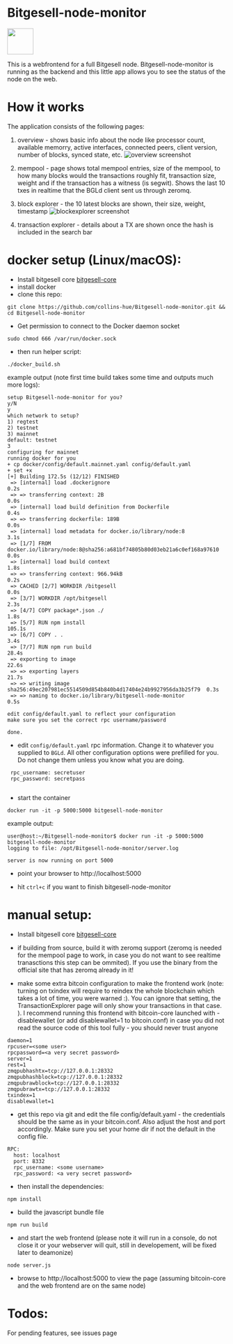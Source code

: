 # Bitgesell-node-monitor

<img src="doc/img/Icon.png" style="height: 60px;"/>

This is a webfrontend for a full Bitgesell node. Bitgesell-node-monitor is running as the backend and this little app allows you to see the status of the node on the web. 


# How it works
The application consists of the following pages:
1. overview - shows basic info about the node like processor count, available memorry, active interfaces, connected peers, client version, number of blocks, synced state, etc.
![overview screenshot](doc/img/overviw.png "Overview")
2. mempool - page shows total mempool entries, size of the mempool, to how many blocks would the transactions roughly fit, transaction size, weight and if the transaction has a witness (is segwit). Shows the last 10 txes in realtime that the BGLd client sent us through zeromq. 

3. block explorer - the 10 latest blocks are shown, their size, weight, timestamp 
![blockexplorer screenshot](doc/img/mock.png "Blockexplorer")
5. transaction explorer - details about a TX are shown once the hash is included in the search bar


# docker setup (Linux/macOS):
 - Install bitgesell core [bitgesell-core](https://gist.github.com/naftalimurgor/45872acbf5fa9c18ab08e46e66e2d3ff)
 - install docker
 - clone this repo:
 
 ```
 git clone https://github.com/collins-hue/Bitgesell-node-monitor.git && cd Bitgesell-node-monitor

 ```
  - Get permission to connect to the Docker daemon socket

 ```
sudo chmod 666 /var/run/docker.sock

 ```
 - then run helper script:
 
 ```
 ./docker_build.sh
 ```
 
example output (note first time build takes some time and outputs much more logs):

``` 
setup Bitgesell-node-monitor for you?
y/N
y
which network to setup?
1) regtest
2) testnet
3) mainnet
default: testnet
3
configuring for mainnet
running docker for you
+ cp docker/config/default.mainnet.yaml config/default.yaml
+ set +x
[+] Building 172.5s (12/12) FINISHED                                                      
 => [internal] load .dockerignore                                                    0.2s
 => => transferring context: 2B                                                      0.0s
 => [internal] load build definition from Dockerfile                                 0.4s
 => => transferring dockerfile: 189B                                                 0.0s
 => [internal] load metadata for docker.io/library/node:8                            3.1s
 => [1/7] FROM docker.io/library/node:8@sha256:a681bf74805b80d03eb21a6c0ef168a97610  0.0s
 => [internal] load build context                                                    1.8s
 => => transferring context: 966.94kB                                                0.2s
 => CACHED [2/7] WORKDIR /bitgesell                                                  0.0s
 => [3/7] WORKDIR /opt/bitgesell                                                     2.3s
 => [4/7] COPY package*.json ./                                                      1.8s
 => [5/7] RUN npm install                                                          105.1s
 => [6/7] COPY . .                                                                   3.4s 
 => [7/7] RUN npm run build                                                         28.4s 
 => exporting to image                                                              22.6s 
 => => exporting layers                                                             21.7s 
 => => writing image sha256:49ec207981ec5514509d854b840b4d17404e24b9927956da3b25f79  0.3s 
 => => naming to docker.io/library/bitgesell-node-monitor                            0.5s 

edit config/default.yaml to reflect your configuration
make sure you set the correct rpc username/password

done.

 ```
 - edit `config/default.yaml` rpc information. Change it to whatever you supplied to `BGLd`. All other configuration options were prefilled for you. Do not change them unless you know what you are doing.
 
 ```
  rpc_username: secretuser
  rpc_password: secretpass


 ```
 - start the container
 
 ```
 docker run -it -p 5000:5000 bitgesell-node-monitor
 ```

example output:

```
user@host:~/Bitgesell-node-monitor$ docker run -it -p 5000:5000 bitgesell-node-monitor
logging to file: /opt/Bitgesell-node-monitor/server.log

server is now running on port 5000
```

 - point your browser to http://localhost:5000
 
 - hit `ctrl+c` if you want to finish bitgesell-node-monitor
  

# manual setup:
- Install bitgesell core [bitgesell-core](https://gist.github.com/naftalimurgor/45872acbf5fa9c18ab08e46e66e2d3ff)

- if building from source, build it with zeromq support (zeromq is needed for the mempool page to work, in case you do not want to see realtime tranasctions this step can be ommited). If you use the binary from the official site that has zeromq already in it!

- make some extra bitcoin configuration to make the frontend work (note: turning on txindex will require to reindex the whole blockchain which takes a lot of time, you were warned :). You can ignore that setting, the TransactionExplorer page will only show your transactions in that case. ). I recommend running this frontend with bitcoin-core launched with -disablewallet (or add disablewallet=1 to bitcoin.conf) in case you did not read the source code of this tool fully - you should never trust anyone
```
daemon=1
rpcuser=<some user>
rpcpassword=<a very secret password>
server=1
rest=1
zmqpubhashtx=tcp://127.0.0.1:28332
zmqpubhashblock=tcp://127.0.0.1:28332
zmqpubrawblock=tcp://127.0.0.1:28332
zmqpubrawtx=tcp://127.0.0.1:28332
txindex=1
disablewallet=1
```
- get this repo via git and edit the file config/default.yaml - the credentials should be the same as in your bitcoin.conf. Also adjust the host and port accordingly. Make sure you set your home dir if not the default in the config file.
```
RPC:
  host: localhost
  port: 8332
  rpc_username: <some username>
  rpc_password: <a very secret password>
```
- then install the dependencies:
```
npm install
```
- build the javascript bundle file
```
npm run build
```
- and start the web frontend (please note it will run in a console, do not close it or your webserver will quit, still in developement, will be fixed later to deamonize)
```
node server.js
```
- browse to http://localhost:5000 to view the page (assuming bitcoin-core and the web frontend are on the same node)

# Todos:

For pending features, see issues page
